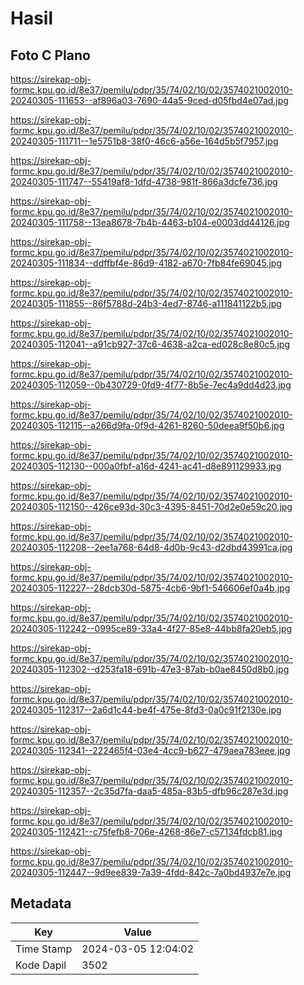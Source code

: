 # Hasil

## Foto C Plano

https://sirekap-obj-formc.kpu.go.id/8e37/pemilu/pdpr/35/74/02/10/02/3574021002010-20240305-111653--af896a03-7690-44a5-9ced-d05fbd4e07ad.jpg

https://sirekap-obj-formc.kpu.go.id/8e37/pemilu/pdpr/35/74/02/10/02/3574021002010-20240305-111711--1e5751b8-38f0-46c6-a56e-164d5b5f7957.jpg

https://sirekap-obj-formc.kpu.go.id/8e37/pemilu/pdpr/35/74/02/10/02/3574021002010-20240305-111747--55419af8-1dfd-4738-981f-866a3dcfe736.jpg

https://sirekap-obj-formc.kpu.go.id/8e37/pemilu/pdpr/35/74/02/10/02/3574021002010-20240305-111758--13ea8678-7b4b-4463-b104-e0003dd44126.jpg

https://sirekap-obj-formc.kpu.go.id/8e37/pemilu/pdpr/35/74/02/10/02/3574021002010-20240305-111834--ddffbf4e-86d9-4182-a670-7fb84fe69045.jpg

https://sirekap-obj-formc.kpu.go.id/8e37/pemilu/pdpr/35/74/02/10/02/3574021002010-20240305-111855--86f5788d-24b3-4ed7-8746-a111841122b5.jpg

https://sirekap-obj-formc.kpu.go.id/8e37/pemilu/pdpr/35/74/02/10/02/3574021002010-20240305-112041--a91cb927-37c6-4638-a2ca-ed028c8e80c5.jpg

https://sirekap-obj-formc.kpu.go.id/8e37/pemilu/pdpr/35/74/02/10/02/3574021002010-20240305-112059--0b430729-0fd9-4f77-8b5e-7ec4a9dd4d23.jpg

https://sirekap-obj-formc.kpu.go.id/8e37/pemilu/pdpr/35/74/02/10/02/3574021002010-20240305-112115--a266d9fa-0f9d-4261-8260-50deea9f50b6.jpg

https://sirekap-obj-formc.kpu.go.id/8e37/pemilu/pdpr/35/74/02/10/02/3574021002010-20240305-112130--000a0fbf-a16d-4241-ac41-d8e891129933.jpg

https://sirekap-obj-formc.kpu.go.id/8e37/pemilu/pdpr/35/74/02/10/02/3574021002010-20240305-112150--426ce93d-30c3-4395-8451-70d2e0e59c20.jpg

https://sirekap-obj-formc.kpu.go.id/8e37/pemilu/pdpr/35/74/02/10/02/3574021002010-20240305-112208--2ee1a768-64d8-4d0b-9c43-d2dbd43991ca.jpg

https://sirekap-obj-formc.kpu.go.id/8e37/pemilu/pdpr/35/74/02/10/02/3574021002010-20240305-112227--28dcb30d-5875-4cb6-9bf1-546606ef0a4b.jpg

https://sirekap-obj-formc.kpu.go.id/8e37/pemilu/pdpr/35/74/02/10/02/3574021002010-20240305-112242--0995ce89-33a4-4f27-85e8-44bb8fa20eb5.jpg

https://sirekap-obj-formc.kpu.go.id/8e37/pemilu/pdpr/35/74/02/10/02/3574021002010-20240305-112302--d253fa18-691b-47e3-87ab-b0ae8450d8b0.jpg

https://sirekap-obj-formc.kpu.go.id/8e37/pemilu/pdpr/35/74/02/10/02/3574021002010-20240305-112317--2a6d1c44-be4f-475e-8fd3-0a0c91f2130e.jpg

https://sirekap-obj-formc.kpu.go.id/8e37/pemilu/pdpr/35/74/02/10/02/3574021002010-20240305-112341--222465f4-03e4-4cc9-b627-479aea783eee.jpg

https://sirekap-obj-formc.kpu.go.id/8e37/pemilu/pdpr/35/74/02/10/02/3574021002010-20240305-112357--2c35d7fa-daa5-485a-83b5-dfb96c287e3d.jpg

https://sirekap-obj-formc.kpu.go.id/8e37/pemilu/pdpr/35/74/02/10/02/3574021002010-20240305-112421--c75fefb8-706e-4268-86e7-c57134fdcb81.jpg

https://sirekap-obj-formc.kpu.go.id/8e37/pemilu/pdpr/35/74/02/10/02/3574021002010-20240305-112447--9d9ee839-7a39-4fdd-842c-7a0bd4937e7e.jpg


## Metadata

| Key        | Value               |
| ---------- | ------------------- |
| Time Stamp | 2024-03-05 12:04:02 |
| Kode Dapil | 3502                |



